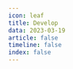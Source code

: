 ```yaml
---
icon: leaf
title: Develop
data: 2023-03-19
article: false
timeline: false
index: false
---
```

<AutoCatalog />
